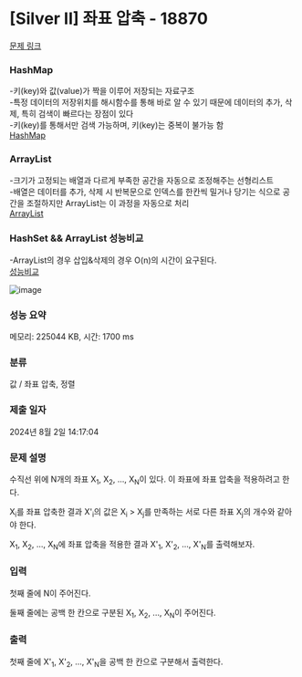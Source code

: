 # [Silver II] 좌표 압축 - 18870 

[문제 링크](https://www.acmicpc.net/problem/18870) 

### HashMap

-키(key)와 값(value)가 짝을 이루어 저장되는 자료구조 <br>
-특정 데이터의 저장위치를 해시함수를 통해 바로 알 수 있기 때문에 데이터의 추가, 삭제, 특히 검색이 빠르다는 장점이 있다 <br>
-키(key)를 통해서만 검색 가능하며, 키(key)는 중복이 불가능 함 <br>
[ HashMap ](https://kadosholy.tistory.com/120)


### ArrayList

-크기가 고정되는 배열과 다르게 부족한 공간을 자동으로 조정해주는 선형리스트 <br>
-배열은 데이터를 추가, 삭제 시 반복문으로 인덱스를 한칸씩 밀거나 당기는 식으로 공간을 조절하지만 ArrayList는 이 과정을 자동으로 처리 <br>
[ ArrayList ](https://m.blog.naver.com/fbfbf1/222636992391)


### HashSet && ArrayList 성능비교

-ArrayList의 경우 삽입&삭제의 경우 O(n)의 시간이 요구된다. <br>
[ 성능비교 ](https://hanul-dev.netlify.app/java/list,-set-%EC%96%B4%EB%96%A4-%EA%B2%83%EC%9D%84-%EC%93%B0%EB%8A%94-%EA%B2%83%EC%9D%B4-%EC%9C%A0%EB%A6%AC%ED%95%9C%EA%B0%80/)



![image](https://github.com/user-attachments/assets/5c7d50d2-267d-4336-a2f1-9051f6405986)


### 성능 요약

메모리: 225044 KB, 시간: 1700 ms

### 분류

값 / 좌표 압축, 정렬

### 제출 일자

2024년 8월 2일 14:17:04

### 문제 설명

<p>수직선 위에 N개의 좌표 X<sub>1</sub>, X<sub>2</sub>, ..., X<sub>N</sub>이 있다. 이 좌표에 좌표 압축을 적용하려고 한다.</p>

<p>X<sub>i</sub>를 좌표 압축한 결과 X'<sub>i</sub>의 값은 X<sub>i</sub> > X<sub>j</sub>를 만족하는 서로 다른 좌표 X<sub>j</sub>의 개수와 같아야 한다.</p>

<p>X<sub>1</sub>, X<sub>2</sub>, ..., X<sub>N</sub>에 좌표 압축을 적용한 결과 X'<sub>1</sub>, X'<sub>2</sub>, ..., X'<sub>N</sub>를 출력해보자.</p>

### 입력 

 <p>첫째 줄에 N이 주어진다.</p>

<p>둘째 줄에는 공백 한 칸으로 구분된 X<sub>1</sub>, X<sub>2</sub>, ..., X<sub>N</sub>이 주어진다.</p>

### 출력 

 <p>첫째 줄에 X'<sub>1</sub>, X'<sub>2</sub>, ..., X'<sub>N</sub>을 공백 한 칸으로 구분해서 출력한다.</p>


